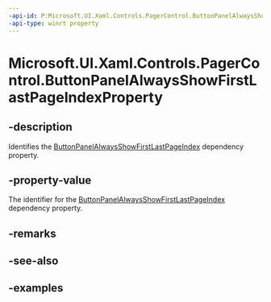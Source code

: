 ```yaml
---
-api-id: P:Microsoft.UI.Xaml.Controls.PagerControl.ButtonPanelAlwaysShowFirstLastPageIndexProperty
-api-type: winrt property
---
```


# Microsoft.UI.Xaml.Controls.PagerControl.ButtonPanelAlwaysShowFirstLastPageIndexProperty

<!--
public static Windows.UI.Xaml.DependencyProperty ButtonPanelAlwaysShowFirstLastPageIndexProperty { get; }
-->


## -description

Identifies the [ButtonPanelAlwaysShowFirstLastPageIndex](pagercontrol_buttonpanelalwaysshowfirstlastpageindex.md) dependency property.

## -property-value

The identifier for the [ButtonPanelAlwaysShowFirstLastPageIndex](pagercontrol_buttonpanelalwaysshowfirstlastpageindex.md) dependency property.

## -remarks

## -see-also

## -examples


